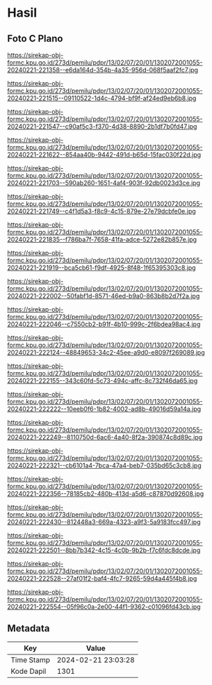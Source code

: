 # Hasil

## Foto C Plano

https://sirekap-obj-formc.kpu.go.id/273d/pemilu/pdpr/13/02/07/20/01/1302072001055-20240221-221358--e6da164d-354b-4a35-956d-068f5aaf2fc7.jpg

https://sirekap-obj-formc.kpu.go.id/273d/pemilu/pdpr/13/02/07/20/01/1302072001055-20240221-221515--09110522-1d4c-4794-bf9f-af24ed9eb6b8.jpg

https://sirekap-obj-formc.kpu.go.id/273d/pemilu/pdpr/13/02/07/20/01/1302072001055-20240221-221547--c90af5c3-f370-4d38-8890-2b1df7b0fd47.jpg

https://sirekap-obj-formc.kpu.go.id/273d/pemilu/pdpr/13/02/07/20/01/1302072001055-20240221-221622--854aa40b-9442-491d-b65d-15fac030f22d.jpg

https://sirekap-obj-formc.kpu.go.id/273d/pemilu/pdpr/13/02/07/20/01/1302072001055-20240221-221703--590ab260-1651-4af4-903f-92db0023d3ce.jpg

https://sirekap-obj-formc.kpu.go.id/273d/pemilu/pdpr/13/02/07/20/01/1302072001055-20240221-221749--c4f1d5a3-f8c9-4c15-879e-27e79dcbfe0e.jpg

https://sirekap-obj-formc.kpu.go.id/273d/pemilu/pdpr/13/02/07/20/01/1302072001055-20240221-221835--f786ba7f-7658-41fa-adce-5272e82b857e.jpg

https://sirekap-obj-formc.kpu.go.id/273d/pemilu/pdpr/13/02/07/20/01/1302072001055-20240221-221919--bca5cb61-f9df-4925-8f48-1f65395303c8.jpg

https://sirekap-obj-formc.kpu.go.id/273d/pemilu/pdpr/13/02/07/20/01/1302072001055-20240221-222002--50fabf1d-8571-46ed-b9a0-863b8b2d7f2a.jpg

https://sirekap-obj-formc.kpu.go.id/273d/pemilu/pdpr/13/02/07/20/01/1302072001055-20240221-222046--c7550cb2-b91f-4b10-999c-2f6bdea98ac4.jpg

https://sirekap-obj-formc.kpu.go.id/273d/pemilu/pdpr/13/02/07/20/01/1302072001055-20240221-222124--48849653-34c2-45ee-a9d0-e8097f269089.jpg

https://sirekap-obj-formc.kpu.go.id/273d/pemilu/pdpr/13/02/07/20/01/1302072001055-20240221-222155--343c60fd-5c73-494c-affc-8c732f46da65.jpg

https://sirekap-obj-formc.kpu.go.id/273d/pemilu/pdpr/13/02/07/20/01/1302072001055-20240221-222222--10eeb0f6-1b82-4002-ad8b-49016d59a14a.jpg

https://sirekap-obj-formc.kpu.go.id/273d/pemilu/pdpr/13/02/07/20/01/1302072001055-20240221-222249--8110750d-6ac6-4a40-8f2a-390874c8d89c.jpg

https://sirekap-obj-formc.kpu.go.id/273d/pemilu/pdpr/13/02/07/20/01/1302072001055-20240221-222321--cb6101a4-7bca-47a4-beb7-035bd65c3cb8.jpg

https://sirekap-obj-formc.kpu.go.id/273d/pemilu/pdpr/13/02/07/20/01/1302072001055-20240221-222356--78185cb2-480b-413d-a5d6-c87870d92608.jpg

https://sirekap-obj-formc.kpu.go.id/273d/pemilu/pdpr/13/02/07/20/01/1302072001055-20240221-222430--812448a3-669a-4323-a9f3-5a9183fcc497.jpg

https://sirekap-obj-formc.kpu.go.id/273d/pemilu/pdpr/13/02/07/20/01/1302072001055-20240221-222501--8bb7b342-4c15-4c0b-9b2b-f7c6fdc8dcde.jpg

https://sirekap-obj-formc.kpu.go.id/273d/pemilu/pdpr/13/02/07/20/01/1302072001055-20240221-222528--27af01f2-baf4-4fc7-9265-59d4a445f4b8.jpg

https://sirekap-obj-formc.kpu.go.id/273d/pemilu/pdpr/13/02/07/20/01/1302072001055-20240221-222554--05f96c0a-2e00-44f1-9362-c01096fd43cb.jpg


## Metadata

| Key        | Value               |
| ---------- | ------------------- |
| Time Stamp | 2024-02-21 23:03:28 |
| Kode Dapil | 1301                |



